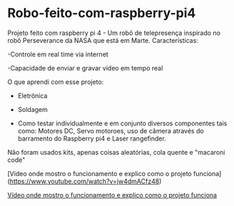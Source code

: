 # Robo-feito-com-raspberry-pi4
Projeto feito com raspberry pi 4 - Um robô de telepresença inspirado no robô Perseverance da NASA que está em Marte.
Características:

-Controle em real time via internet

-Capacidade de enviar e gravar vídeo em tempo real

O que aprendi com esse projeto:
* Eletrônica

* Soldagem

* Como testar individualmente e em conjunto diversos componentes tais como:
Motores DC, Servo motoroes, uso de câmera através do barramento do Raspberry pi4 e
Laser rangefinder.

Não foram usados kits, apenas coisas aleatórias, cola quente e "macaroni code"

[Vídeo onde mostro o funcionamento e explico como o projeto funciona] (https://www.youtube.com/watch?v=jw4dmACfz48)


[Vídeo onde mostro o funcionamento e explico como o projeto funciona](https://www.youtube.com/watch?v=jw4dmACfz48 "link title")

